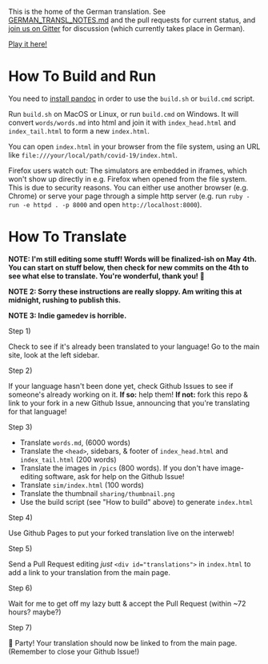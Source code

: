 This is the home of the German translation. See [GERMAN_TRANSL_NOTES.md](GERMAN_TRANSL_NOTES.md) and the pull requests for current status, and [join us on Gitter](https://gitter.im/ncase-covid-19-translators/german#) for discussion (which currently takes place in German).

[Play it here!](https://ncase.me/covid-19/)

# How To Build and Run
You need to [install pandoc](https://pandoc.org/installing.html) in order to use the `build.sh` or `build.cmd` script.

Run `build.sh` on MacOS or Linux, or run `build.cmd` on Windows. It will convert `words/words.md` into html and join it with `index_head.html` and  `index_tail.html` to form a new `index.html`.

You can open `index.html` in your browser from the file system, using an URL like `file:///your/local/path/covid-19/index.html`. 

Firefox users watch out: The simulators are embedded in iframes, which won't show up directly in e.g. Firefox when opened from the file system. This is due to security reasons. You can either use another browser (e.g. Chrome) or serve your page through a simple http server (e.g. run `ruby -run -e httpd . -p 8000` and open `http://localhost:8000`).

# How To Translate

**NOTE: I'm still editing some stuff! Words will be finalized-ish on May 4th.
You can start on stuff below, then check for new commits on the 4th to see what else to
translate. You're wonderful, thank you! 💖**

**NOTE 2: Sorry these instructions are really sloppy. Am writing this at midnight, rushing
to publish this.**

**NOTE 3: Indie gamedev is horrible.**

Step 1)

Check to see if it's already been translated to your language!
Go to the main site, look at the left sidebar.

Step 2)

If your language hasn't been done yet, check Github Issues to see if someone's already working on it.
**If so:** help them!
**If not:** fork this repo & link to your fork in a new Github Issue,
announcing that you're translating for that language!

Step 3)

* Translate `words.md`, (6000 words)
* Translate the `<head>`, sidebars, & footer of `index_head.html` and `index_tail.html` (200 words)
* Translate the images in `/pics` (800 words). If you don't have image-editing software, ask for help on the Github Issue!
* Translate `sim/index.html` (100 words)
* Translate the thumbnail `sharing/thumbnail.png`
* Use the build script (see "How to build" above) to generate `index.html`

Step 4)

Use Github Pages to put your forked translation live on the interweb!

Step 5)

Send a Pull Request editing *just* `<div id="translations">` in `index.html`
to add a link to your translation from the main page.

Step 6)

Wait for me to get off my lazy butt & accept the Pull Request (within \~72 hours? maybe?)

Step 7)

🎉 Party! Your translation should now be linked to from the main page.
(Remember to close your Github Issue!)
